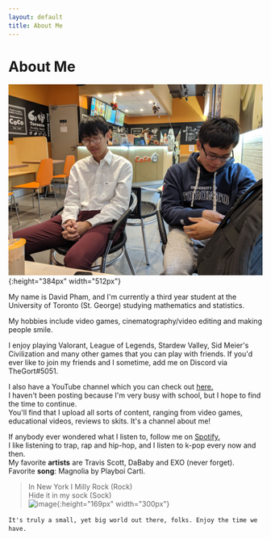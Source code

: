 ```yaml
---
layout: default
title: About Me
---
```

# About Me

![image](/assets/images/cocosponsor.jpg){:height="384px" width="512px"}

My name is David Pham, and I'm currently a third year student at the University of Toronto (St. George) studying mathematics and statistics.

My hobbies include video games, cinematography/video editing and making people smile.

I enjoy playing Valorant, League of Legends, Stardew Valley, Sid Meier's Civilization and many other games that you can play with friends. If you'd ever like to join my friends and I sometime, add me on Discord via
TheGort#5051.

I also have a YouTube channel which you can check out [here.](https://www.youtube.com/channel/UCaaYCWSM01Ke6LqG100zg0A)  
I haven't been posting because I'm very busy with school, but I hope to find the time to continue.  
You'll find that I upload all sorts of content, ranging from video games, educational videos, reviews to skits. It's a channel about me!

If anybody ever wondered what I listen to, follow me on [Spotify.](https://open.spotify.com/user/6r2g75pi5l7e863bglv83pzj9?si=CZbhiKIdRq2NqdZcS2SdHQ)  
I like listening to trap, rap and hip-hop, and I listen to k-pop every now and then.  
My favorite **artists** are Travis Scott, DaBaby and EXO (never forget).  
Favorite **song**: Magnolia by Playboi Carti.  
> In New York I Milly Rock (Rock)  
> Hide it in my sock (Sock)  
![image](/assets/images/LESGO.gif){:height="169px" width="300px"}

`It's truly a small, yet big world out there, folks. Enjoy the time we have.`